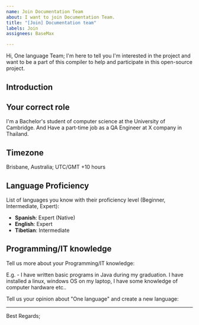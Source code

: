 ```yaml
---
name: Join Documentation Team
about: I want to join Documentation Team.
title: "[Join] Documentation team"
labels: Join
assignees: BaseMax

---
```


Hi, One language Team;
I'm here to tell you I'm interested in the project and want to be a part of this compiler to help and participate in this open-source project.

## Introduction
<!-- Please introduce yourself and your professional experience in a maximum of 5 sentences. -->

## Your correct role

I'm a Bachelor's student of computer science at the University of Cambridge.
And Have a part-time job as a QA Engineer at X company in Thailand.

## Timezone
<!-- Please write your timezone and location if possible. -->
Brisbane, Australia; UTC/GMT +10 hours

## Language Proficiency

List of languages you know with their proficiency level (Beginner, Intermediate, Expert):
<!-- Please remove and change the following languages name and description -->
<!-- All the following information is just an example and it's not a MUST, you have to fill this with your situation. -->
- **Spanish**: Expert (Native)
- **English**: Expert
- **Tibetian**: Intermediate

## Programming/IT knowledge

Tell us more about your Programming/IT knowledge:
<!-- Please remove below text and write  -->
E.g. - I have written basic programs in Java during my graduation. I have installed a linux, windows OS on my laptop, I have some knowledge of computer hardware etc..

Tell us your opinion about "One language" and create a new language:
<!-- Please write here -->

-----------

<!--
We need your help to shape the website of "One language". So we are ready to talk to each other and help to project step by step.
-->

Best Regards;
